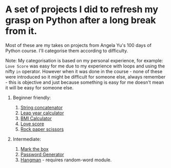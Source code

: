# A set of projects I did to refresh my grasp on Python after a long break from it.

Most of these are my takes on projects from Angela Yu's 100 days of Python course. I'll categorise them according to difficulty.

Note: My categorisation is based on my personal experience, for example: `Love Score` was easy for me due to my experience with loops and using the nifty `in` operator. However when it was done in the course - none of these were introduced so it might be difficult for someone else, always remember - this is objective and just because something is easy for me doesn't mean it will be easy for someone else.

1. Beginner friendly:
    1. [String concatenator](./projects/string_concatenator.py)
    2. [Leap year calculator](./projects/leap_year.py)
    3. [BMI Calculator](./projects/bmi_calculator.py)
    4. [Love score](./projects/love_score.py)
    5. [Rock paper scissors](./projects/rock_paper_scissors.py)

2. Intermediate:
    1. [Mark the box](./projects/mark_the_box.py)
    2. [Password Generator](./projects/password_generator.py)
    3. [Hangman](./projects/hangman.py) - requires random-word module.